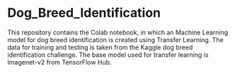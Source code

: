# Dog_Breed_Identification
This repository contains the Colab notebook, in which an Machine Learning model for dog breed identification is created using Transfer Learning.
The data for training and testing is taken from the Kaggle dog breed identification challenge.
The base model used for transfer learning is Imagenet-v2 from TensorFlow Hub.
